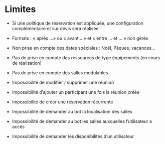 # Limites

* Si une politique de réservation est appliquée, une configuration complémentaire et sur devis sera réalisée

* Formats : « après …» ou « avant …» et « entre … et … » non gérés

* Non prise en compte des dates spéciales : Noël, Pâques, vacances…

* Pas de prise en compte des ressources de type équipements (en cours de réalisation)

* Pas de prise en compte des salles modulables

* Impossibilité de modifier / supprimer une réunion

* Impossibilité d’ajouter un participant une fois la réunion créée

* Impossibilité de créer une réservation récurrente

* Impossibilité de demander au bot la localisation des salles

* Impossibilité de demander au bot les salles auxquelles l’utilisateur a accès

* Impossibilité de demander les disponibilités d’un utilisateur
